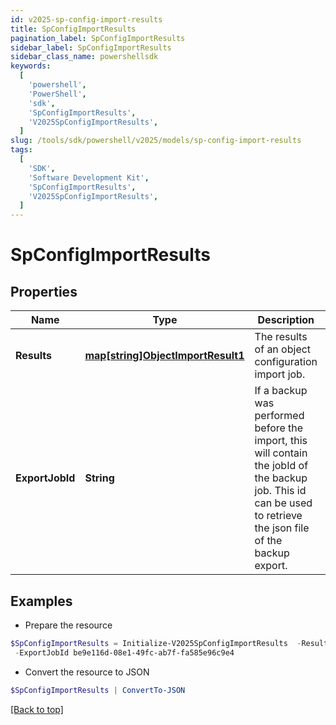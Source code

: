 ```yaml
---
id: v2025-sp-config-import-results
title: SpConfigImportResults
pagination_label: SpConfigImportResults
sidebar_label: SpConfigImportResults
sidebar_class_name: powershellsdk
keywords:
  [
    'powershell',
    'PowerShell',
    'sdk',
    'SpConfigImportResults',
    'V2025SpConfigImportResults',
  ]
slug: /tools/sdk/powershell/v2025/models/sp-config-import-results
tags:
  [
    'SDK',
    'Software Development Kit',
    'SpConfigImportResults',
    'V2025SpConfigImportResults',
  ]
---
```


# SpConfigImportResults

## Properties

| Name | Type | Description | Notes |
| --- | --- | --- | --- |
| **Results** | [**map[string]ObjectImportResult1**](object-import-result1) | The results of an object configuration import job. | [required] |
| **ExportJobId** | **String** | If a backup was performed before the import, this will contain the jobId of the backup job. This id can be used to retrieve the json file of the backup export. | [optional] |

## Examples

- Prepare the resource

```powershell
$SpConfigImportResults = Initialize-V2025SpConfigImportResults  -Results {results={TRIGGER_SUBSCRIPTION={infos=[{key=IMPORT_PREVIEW, text=Object to be imported: [c953134c-2224-42f2-a84e-fa5cbb395904, Test 2], detail=null}, {key=IMPORT_PREVIEW, text=Object to be imported: [be9e116d-08e1-49fc-ab7f-fa585e96c9e4, Test 1], detail=null}], warnings=[], errors=[], importedObjects=[]}}} `
 -ExportJobId be9e116d-08e1-49fc-ab7f-fa585e96c9e4
```

- Convert the resource to JSON

```powershell
$SpConfigImportResults | ConvertTo-JSON
```

[[Back to top]](#)
